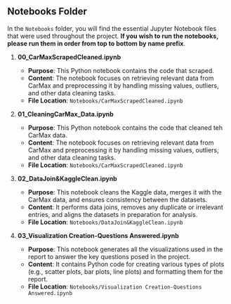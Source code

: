 ## Notebooks Folder

In the `Notebooks` folder, you will find the essential Jupyter Notebook files that were used throughout the project. **If you wish to run the notebooks, please run them in order from top to bottom by name prefix**.

1. **00_CarMaxScrapedCleaned.ipynb**

   - **Purpose**: This Python notebook contains the code that scraped.
   - **Content**: The notebook focuses on retrieving relevant data from CarMax and preprocessing it by handling missing values, outliers, and other data cleaning tasks.
   - **File Location**: `Notebooks/CarMaxScrapedCleaned.ipynb`

2. **01_CleaningCarMax_Data.ipynb**

   - **Purpose**: This Python notebook contains the code that cleaned teh CarMax data.
   - **Content**: The notebook focuses on retrieving relevant data from CarMax and preprocessing it by handling missing values, outliers, and other data cleaning tasks.
   - **File Location**: `Notebooks/CarMaxScrapedCleaned.ipynb`

3. **02_DataJoin&KaggleClean.ipynb**

   - **Purpose**: This notebook cleans the Kaggle data, merges it with the CarMax data, and ensures consistency between the datasets.
   - **Content**: It performs data joins, removes any duplicate or irrelevant entries, and aligns the datasets in preparation for analysis.
   - **File Location**: `Notebooks/DataJoin&KaggleClean.ipynb`

4. **03_Visualization Creation-Questions Answered.ipynb**
   - **Purpose**: This notebook generates all the visualizations used in the report to answer the key questions posed in the project.
   - **Content**: It contains Python code for creating various types of plots (e.g., scatter plots, bar plots, line plots) and formatting them for the report.
   - **File Location**: `Notebooks/Visualization Creation-Questions Answered.ipynb`

